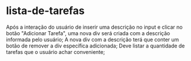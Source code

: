 # lista-de-tarefas
Após a interação do usuário de inserir uma descrição no input e clicar no botão "Adicionar Tarefa", uma nova div será criada com a descrição informada pelo usuário;
A nova div com a descrição terá que conter um botão de remover a div específica adicionada;
Deve listar a quantidade de tarefas que o usuário achar conveniente;
